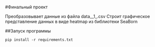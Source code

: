 #Финальный проект

Преобразовывает данные из файла data__1_.csv
Строит графическое представление данных в виде heatmap из библиотеки SeaBorn

##Запуск программы

`pip install -r requirements.txt`
